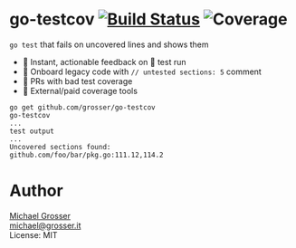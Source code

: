 # go-testcov [![Build Status](https://travis-ci.com/grosser/go-testcov.png)](https://travis-ci.com/grosser/go-testcov) ![Coverage](https://img.shields.io/badge/Coverage-100%25-green.svg)

`go test` that fails on uncovered lines and shows them

 - 🎉 Instant, actionable feedback on 💚 test run
 - 🎉 Onboard legacy code with `// untested sections: 5` comment
 - 🚫 PRs with bad test coverage
 - 🚫 External/paid coverage tools

```
go get github.com/grosser/go-testcov
go-testcov
...
test output
...
Uncovered sections found:
github.com/foo/bar/pkg.go:111.12,114.2
```

Author
======
[Michael Grosser](http://grosser.it)<br/>
michael@grosser.it<br/>
License: MIT<br/>

